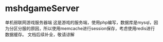 # mshdgameServer
单机弱联网游戏服务器端
这是游戏的服务端，使用php编写，数据库是mysql，因为分区分服的原因，所以使用memcache进行session保存，考虑使用redis进行数据缓存。
文档后续补全，敬请谅解
